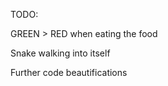 TODO:

 GREEN > RED when eating the food
 
 Snake walking into itself
 
 Further code beautifications
 
